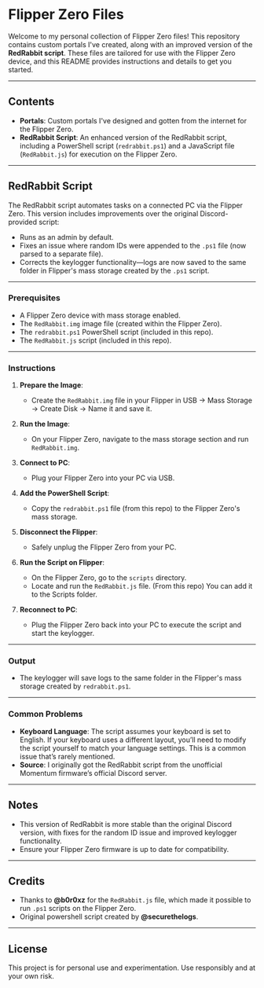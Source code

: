 # Flipper Zero Files

Welcome to my personal collection of Flipper Zero files! This repository contains custom portals I've created, along with an improved version of the **RedRabbit script**. These files are tailored for use with the Flipper Zero device, and this README provides instructions and details to get you started.

---

## Contents
- **Portals**: Custom portals I've designed and gotten from the internet for the Flipper Zero.
- **RedRabbit Script**: An enhanced version of the RedRabbit script, including a PowerShell script (`redrabbit.ps1`) and a JavaScript file (`RedRabbit.js`) for execution on the Flipper Zero.

---

## RedRabbit Script

The RedRabbit script automates tasks on a connected PC via the Flipper Zero. This version includes improvements over the original Discord-provided script:
- Runs as an admin by default.
- Fixes an issue where random IDs were appended to the `.ps1` file (now parsed to a separate file).
- Corrects the keylogger functionality—logs are now saved to the same folder in Flipper's mass storage created by the `.ps1` script.

---

### Prerequisites
- A Flipper Zero device with mass storage enabled.
- The `RedRabbit.img` image file (created within the Flipper Zero).
- The `redrabbit.ps1` PowerShell script (included in this repo).
- The `RedRabbit.js` script (included in this repo).

---

### Instructions
1. **Prepare the Image**:
   - Create the `RedRabbit.img` file in your Flipper in USB -> Mass Storage -> Create Disk -> Name it and save it.

2. **Run the Image**:
   - On your Flipper Zero, navigate to the mass storage section and run `RedRabbit.img`.

3. **Connect to PC**:
   - Plug your Flipper Zero into your PC via USB.

4. **Add the PowerShell Script**:
   - Copy the `redrabbit.ps1` file (from this repo) to the Flipper Zero's mass storage.

5. **Disconnect the Flipper**:
   - Safely unplug the Flipper Zero from your PC.

6. **Run the Script on Flipper**:
   - On the Flipper Zero, go to the `scripts` directory.
   - Locate and run the `RedRabbit.js` file. (From this repo) You can add it to the Scripts folder.

7. **Reconnect to PC**:
   - Plug the Flipper Zero back into your PC to execute the script and start the keylogger.

---

### Output
- The keylogger will save logs to the same folder in the Flipper's mass storage created by `redrabbit.ps1`.

---

### Common Problems
- **Keyboard Language**: The script assumes your keyboard is set to English. If your keyboard uses a different layout, you’ll need to modify the script yourself to match your language settings. This is a common issue that’s rarely mentioned.
- **Source**: I originally got the RedRabbit script from the unofficial Momentum firmware’s official Discord server.

---

## Notes
- This version of RedRabbit is more stable than the original Discord version, with fixes for the random ID issue and improved keylogger functionality.
- Ensure your Flipper Zero firmware is up to date for compatibility.

---

## Credits
- Thanks to **@b0r0xz** for the `RedRabbit.js` file, which made it possible to run `.ps1` scripts on the Flipper Zero.
- Original powershell script created by **@securethelogs**.

---

## License
This project is for personal use and experimentation. Use responsibly and at your own risk.
